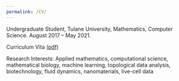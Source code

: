 ```yaml
---
permalink: /CV/
---
```

Undergraduate Student, Tulane University,
Mathematics, Computer Science. August 2017 – May 2021.

Curriculum Vita [(pdf)](https://drive.google.com/file/d/1thqAq9MijN9a-XyjfPZj6FPDsfw6E0ZP/view?usp=sharing)

Research Interests:
Applied mathematics, computational science, mathematical biology, machine learning, topological
data analysis, biotechnology, fluid dynamics, nanomaterials, live-cell data
